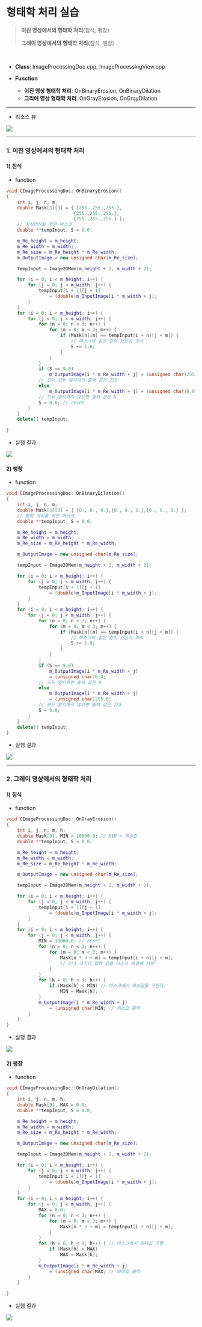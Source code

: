 # 형태학 처리 실습

> **이진 영상에서의 형태학 처리**(침식, 팽창)
>
> **그레이 영상에서의 형태학 처리**(침식, 팽창)

<br>

- **Class**:  ImageProcessingDoc.cpp, ImageProcessingView.cpp

- **Function**
  - **이진 영상 형태학 처리**: OnBinaryErosion, OnBinaryDilation
  - **그리에 영상 형태학 처리**: OnGrayErosion, OnGrayDilation

---

- 리소스 뷰

<img src = "https://github.com/sanga327/KSA/blob/main/Module05. 영상처리/Digital_Image_Processing/Document/img/06_img/image-20210526162837241.png">

---

### 1. 이진 영상에서의 형태학 처리

#### 1) 침식

- function

```c++
void CImageProcessingDoc::OnBinaryErosion()
{
	int i, j, n, m;
	double Mask[3][3] = { {255.,255.,255.},
						 {255.,255.,255.},
						 {255.,255.,255.} };
	// 침식연산을 위한 마스크
	double **tempInput, S = 0.0;

	m_Re_height = m_height;
	m_Re_width = m_width;
	m_Re_size = m_Re_height * m_Re_width;
	m_OutputImage = new unsigned char[m_Re_size];

	tempInput = Image2DMem(m_height + 2, m_width + 2);

	for (i = 0; i < m_height; i++) {
		for (j = 0; j < m_width; j++) {
			tempInput[i + 1][j + 1]
				= (double)m_InputImage[i * m_width + j];
		}
	}
	for (i = 0; i < m_height; i++) {
		for (j = 0; j < m_width; j++) {
			for (n = 0; n < 3; n++) {
				for (m = 0; m < 3; m++) {
					if (Mask[n][m] == tempInput[i + n][j + m]) {
						// 마스크와 같은 값이 있는지 조사
						S += 1.0;
					}
				}
			}
			if (S == 9.0)
				m_OutputImage[i * m_Re_width + j] = (unsigned char)255.0;
			// 값이 모두 일치하면 출력 값은 255
			else
				m_OutputImage[i * m_Re_width + j] = (unsigned char)0.0;
			// 모두 일치하지 않으면 출력 값은 0
			S = 0.0; // reset
		}
	}
	delete[] tempInput;

}

```



- 실행 결과

<img src = "https://github.com/sanga327/KSA/blob/main/Module05. 영상처리/Digital_Image_Processing/Document/img/06_img/image-20210526163331480.png">

<br>



#### 2) 팽창

- function

```c++
void CImageProcessingDoc::OnBinaryDilation()
{
	int i, j, n, m;
	double Mask[3][3] = { {0., 0., 0.},{0., 0., 0.},{0., 0., 0.} };
	// 팽창 처리를 위한 마스크
	double **tempInput, S = 0.0;

	m_Re_height = m_height;
	m_Re_width = m_width;
	m_Re_size = m_Re_height * m_Re_width;

	m_OutputImage = new unsigned char[m_Re_size];

	tempInput = Image2DMem(m_height + 2, m_width + 2);

	for (i = 0; i < m_height; i++) {
		for (j = 0; j < m_width; j++) {
			tempInput[i + 1][j + 1]
				= (double)m_InputImage[i * m_width + j];
		}
	}
	for (i = 0; i < m_height; i++) {
		for (j = 0; j < m_width; j++) {
			for (n = 0; n < 3; n++) {
				for (m = 0; m < 3; m++) {
					if (Mask[n][m] == tempInput[i + n][j + m]) {
						// 마스크와 같은 값이 있는지 조사
						S += 1.0;
					}
				}
			}
			if (S == 9.0)
				m_OutputImage[i * m_Re_width + j]
				= (unsigned char)0.0;
			// 모두 일치하면 출력 값은 0
			else
				m_OutputImage[i * m_Re_width + j]
				= (unsigned char)255.0;
			// 모두 일치하지 않으면 출력 값은 255
			S = 0.0;
		}
	}
	delete[] tempInput;
}
```



- 실행 결과

<img src = "https://github.com/sanga327/KSA/blob/main/Module05. 영상처리/Digital_Image_Processing/Document/img/06_img/image-20210526163432807.png">

<br>

---

### 2. 그레이 영상에서의 형태학 처리

#### 1) 침식

- function

```c++
void CImageProcessingDoc::OnGrayErosion()
{
	int i, j, n, m, h;
	double Mask[9], MIN = 10000.0; // MIN = 최소값
	double **tempInput, S = 0.0;

	m_Re_height = m_height;
	m_Re_width = m_width;
	m_Re_size = m_Re_height * m_Re_width;

	m_OutputImage = new unsigned char[m_Re_size];

	tempInput = Image2DMem(m_height + 2, m_width + 2);

	for (i = 0; i < m_height; i++) {
		for (j = 0; j < m_width; j++) {
			tempInput[i + 1][j + 1]
				= (double)m_InputImage[i * m_width + j];
		}
	}
	for (i = 0; i < m_height; i++) {
		for (j = 0; j < m_width; j++) {
			MIN = 10000.0; // reset
			for (n = 0; n < 3; n++) {
				for (m = 0; m < 3; m++) {
					Mask[n * 3 + m] = tempInput[i + n][j + m];
					// 3*3 크기의 입력 값을 마스크 배열에 저장
				}
			}
			for (h = 0; h < 9; h++) {
				if (Mask[h] < MIN) // 마스크에서 최소값을 구한다.
					MIN = Mask[h];
			}
			m_OutputImage[i * m_Re_width + j]
				= (unsigned char)MIN; // 최소값 출력
		}
	}
}
```



- 실행 결과

<img src = "https://github.com/sanga327/KSA/blob/main/Module05. 영상처리/Digital_Image_Processing/Document/img/06_img/image-20210526172200808.png">



<br>

#### 2) 팽창

- function 

```c++
void CImageProcessingDoc::OnGrayDilation()
{
	int i, j, n, m, h;
	double Mask[9], MAX = 0.0;
	double **tempInput, S = 0.0;

	m_Re_height = m_height;
	m_Re_width = m_width;
	m_Re_size = m_Re_height * m_Re_width;

	m_OutputImage = new unsigned char[m_Re_size];

	tempInput = Image2DMem(m_height + 2, m_width + 2);

	for (i = 0; i < m_height; i++) {
		for (j = 0; j < m_width; j++) {
			tempInput[i + 1][j + 1]
				= (double)m_InputImage[i * m_width + j];
		}
	}
	for (i = 0; i < m_height; i++) {
		for (j = 0; j < m_width; j++) {
			MAX = 0.0;
			for (n = 0; n < 3; n++) {
				for (m = 0; m < 3; m++) {
					Mask[n * 3 + m] = tempInput[i + n][j + m];
				}
			}
			for (h = 0; h < 9; h++) { // 마스크에서 최대값 구함
				if (Mask[h] > MAX)
					MAX = Mask[h];
			}
			m_OutputImage[i * m_Re_width + j]
				= (unsigned char)MAX; // 최대값 출력
		}
	}

}
```



- 실행 결과

<img src = "https://github.com/sanga327/KSA/blob/main/Module05. 영상처리/Digital_Image_Processing/Document/img/06_img/image-20210526172232131.png">

<br>

